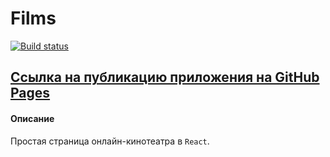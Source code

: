 # Films

[![Build status](https://ci.appveyor.com/api/projects/status/nrimewlmo4uf81nl?svg=true)](https://ci.appveyor.com/project/AACMKT/ra-props-films)

[Ссылка на публикацию приложения на GitHub Pages](https://aacmkt.github.io/ra-props_films/)
---

#### Описание

Простая страница онлайн-кинотеатра в `React`.